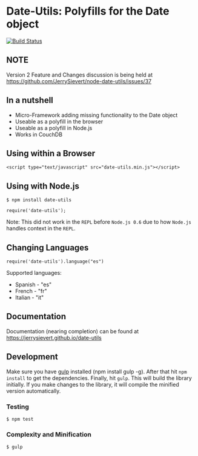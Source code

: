 # Date-Utils: Polyfills for the Date object

[![Build Status](https://secure.travis-ci.org/JerrySievert/date-utils.png)](http://travis-ci.org/JerrySievert/date-utils)

## NOTE

Version 2 Feature and Changes discussion is being held at https://github.com/JerrySievert/node-date-utils/issues/37

## In a nutshell

- Micro-Framework adding missing functionality to the Date object
- Useable as a polyfill in the browser
- Useable as a polyfill in Node.js
- Works in CouchDB

## Using within a Browser
    <script type="text/javascript" src="date-utils.min.js"></script>

## Using with Node.js
    $ npm install date-utils

    require('date-utils');

Note: This did not work in the `REPL` before `Node.js 0.6` due to how `Node.js` handles context in the `REPL`.

## Changing Languages
    require('date-utils').language("es")

Supported languages:

- Spanish - "es"
- French - "fr"
- Italian - "it"

## Documentation

Documentation (nearing completion) can be found at https://jerrysievert.github.io/date-utils

## Development

Make sure you have [gulp](https://www.npmjs.org/package/gulp) installed (npm install gulp -g). After that hit `npm install` to get the dependencies. Finally, hit `gulp`. This will build the library initially. If you make changes to the library, it will compile the minified version automatically.

### Testing

```
$ npm test
```

### Complexity and Minification

```
$ gulp
```

